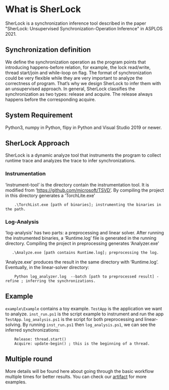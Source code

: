 # What is SherLock

SherLock is a synchronization inference tool described in the paper "SherLock: Unsupervised Synchronization-Operation Inference" in ASPLOS 2021.

## Synchronization definition
We define the synchronization operation as the program points that introducing happens-before relation, for example, the lock read/write, thread start/join and while-loop on flag. The format of synchronization could be very flexible while they are very important to analyze the correctness of program. That’s why we design SherLock to infer them with an unsupervised approach. In general, SherLock classifies the synchronization as two types: release and acquire. The release always happens before the corresponding acquire.

## System Requirement
Python3, numpy in Python, flipy in Python and Visual Studio 2019 or newer. 

## SherLock Approach
SherLock is a dynamic analyze tool that instruments the program to collect runtime trace and analyzes the trace to infer synchronizations.

### Instrumentation
‘instrument-tool’ is the directory contain the instrumentation tool. It is modified from ‘https://github.com/microsoft/TSVD’. By compiling the project in this directory generates a ‘TorchLite.exe’ 

        .\TorchList.exe [path of binaries]; instrumenting the binaries in the path.

### Log-Analysis
‘log-analysis’ has two parts: a preprocessing and linear solver. After running the instrumented binaries, a ‘Runtime.log’ file is generated in the running directory. Compiling the project in preprocessing generates ‘Analyzer.exe’

       .\Analyze.exe [path contains Runtime.log]; preprocessing the log.
‘Analyze.exe’ produces the result in the same directory with ‘Runtime.log’. Eventually, in the linear-solver directory:

        Python log_analyzer.log  --batch [path to preprocessed result] -refine ; inferring the synchronizations.

## Example
`example\Example` contains a toy example. `TestApp` is the application we want to analyze. `inst_run.ps1` is the script example to instrument and run the app `TestApp`.   `log_analysis.ps1` is the script for both preprocessing and linear-solving. By running `inst_run.ps1` then `log_analysis.ps1`, we can see the inferred synchronizations:

        Release: thread.start()
        Acquire: update-begin() ; this is the beginning of a thread.

## Multiple round
More details will be found here about going through the basic workflow multiple times for better results. You can check our [artifact]( https://zenodo.org/record/4319950#.YCi96GhKhMA) for more examples. 
